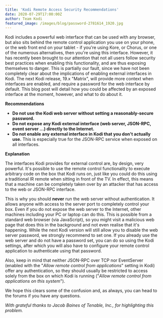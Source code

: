 ```yaml
---
title: 'Kodi Remote Access Security Recommendations'
date: 2020-07-29T17:00:00Z
author: Team Kodi
featured_image: /images/blog/password-2781614_1920.jpg
---
```

Kodi includes a powerful web interface that can be used with any browser, but also sits behind the remote control application you use on your phone, or the web front end on your tablet - if you're using Kore, or Chorus, or one of the numerous alternatives, then you're using this interface. However, it has recently been brought to our attention that not all users follow security best practices when enabling this functionality, and are thus exposing themselves to danger. This is partially our fault, since we have not been completely clear about the implications of enabling external interfaces in Kodi. The next Kodi release, 19.x "Matrix", will provide more context when interfaces are enabled, and require a password for the web interface by default. This blog post will detail how you could be affected by an exposed interface at the moment, however, and what to do about it.

 **Recommendations**

 
 * **Do not use the Kodi web server without setting a reasonably-secure password.**
 * **Do not expose any Kodi external interface (web server, JSON-RPC, event server ...) directly to the Internet.**
 * **Do not enable any external interface in Kodi that you don't actually use.** This is especially true for the JSON-RPC service when exposed on all interfaces.
 
 **Explanation**

 The interfaces Kodi provides for external control are, by design, very powerful. It's possible to use the remote control functionality to execute arbitrary code on the box that Kodi runs on, just like you could do this using a traditional IR remote when sitting in front of the TV. In effect, this means that a machine can be completely taken over by an attacker that has access to the web or JSON-RPC interface.

 This is why you should **never** run the web server without authentication. It allows anyone with access to the server port to completely control your box. Even if you do not expose the web server to the Internet, other machines including your PC or laptop can do this. This is possible from a standard web browser (via JavaScript), so you might visit a malicious web page that does this in the background and not even realise that it's happening. While the next Kodi version will still allow you to disable the web server password, we strongly recommend to set one. If you already use the web server and do not have a password set, you can do so using the Kodi settings, after which you will also have to configure your remote control application to authenticate using that password.

 Also, keep in mind that neither JSON-RPC over TCP nor EventServer (enabled with the "*Allow remote control from applications*" setting in Kodi) offer any authentication, so they should usually be restricted to access solely from the box on which Kodi is running ("*Allow remote control from applications on this system*").

 We hope this clears some of the confusion and, as always, you can head to the forums if you have any questions.

 *With grateful thanks to Jacob Baines of Tenable, Inc., for highlighting this problem.*

 